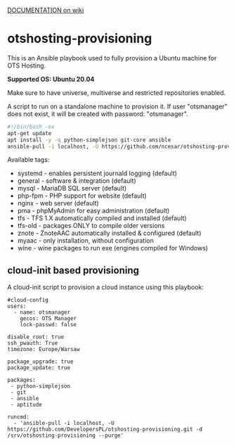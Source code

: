 [DOCUMENTATION on wiki](https://github.com/DevelopersPL/otshosting-provisioning/wiki)

# otshosting-provisioning

This is an Ansible playbook used to fully provision a Ubuntu machine for OTS Hosting.

**Supported OS: Ubuntu 20.04**

Make sure to have universe, multiverse and restricted repositories enabled.

A script to run on a standalone machine to provision it. If user "otsmanager" does not exist, it will be created with password: "otsmanager".

```bash
#!/bin/bash -ex
apt-get update
apt install -y -q python-simplejson git-core ansible
ansible-pull -i localhost, -U https://github.com/ncesar/otshosting-provisioning.git -d /srv/otshosting-provisioning --purge -t default
```

Available tags:

- systemd - enables persistent journald logging (default)
- general - software & integration (default)
- mysql - MariaDB SQL server (default)
- php-fpm - PHP support for website (default)
- nginx - web server (default)
- pma - phpMyAdmin for easy administration (default)
- tfs - TFS 1.X automatically compiled and installed (default)
- tfs-old - packages ONLY to compile older versions
- znote - ZnoteAAC automatically installed & configured (default)
- myaac - only installation, without configuration
- wine - wine packages to run exe (engines compiled for Windows)

## cloud-init based provisioning

A cloud-init script to provision a cloud instance using this playbook:

```
#cloud-config
users:
  - name: otsmanager
    gecos: OTS Manager
    lock-passwd: false

disable_root: true
ssh_pwauth: True
timezone: Europe/Warsaw

package_upgrade: true
package_update: true

packages:
 - python-simplejson
 - git
 - ansible
 - aptitude

runcmd:
  - 'ansible-pull -i localhost, -U https://github.com/DevelopersPL/otshosting-provisioning.git -d /srv/otshosting-provisioning --purge'
```
